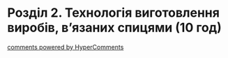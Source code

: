 <div id="hypercomments_widget" class="js-hypercomments-widget invisible"></div>

# Розділ 2. Технологія виготовлення виробів, в’язаних спицями  (10 год)



<div class="js-hypercomments-container">
<a href="http://hypercomments.com" class="hc-link" title="comments widget">comments powered by HyperComments</a>
</div>